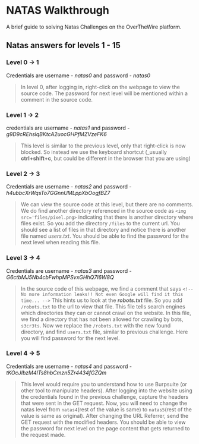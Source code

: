 # NATAS Walkthrough
A brief guide to solving Natas Challenges on the OverTheWire platform.

## Natas answers for levels 1 - 15
### Level 0 -> 1
Credentials are username - _natas0_	and password - _natas0_

> In level 0, after logging in, right-click on the webpage to view the source code. The password for next level will be mentioned within a comment in the source code.
 
### Level 1 -> 2
credentials are username - _natas1_	and password - _g9D9cREhslqBKtcA2uocGHPfMZVzeFK6_

> This level is similar to the previous level, only that right-click is now blocked. So instead we use the keyboard shortcut (_usually **ctrl+shift+c**, but could be different in the browser that you are using)  

### Level 2 -> 3
Credentials are username - _natas2_ and password - _h4ubbcXrWqsTo7GGnnUMLppXbOogfBZ7_

> We can view the source code at this level, but there are no comments. We do find another directory referenced in the source code as `<img src='files/pixel.png>` indicating that there is another directory where files exist. So you add the directory `/files` to the current url. You should see a list of files in that directory and notice there is another file named _users.txt_. You should be able to find the password for the next level when reading this file.

### Level 3 -> 4
Credentials are username - _natas3_	 and password - _G6ctbMJ5Nb4cbFwhpMPSvxGHhQ7I6W8Q_

> In the source code of this webpage, we find a comment that says `<!-- No more information leaks!! Not even Google will find it this time... -->` This hints us to look at the **_robots.txt_** file. So you add `/robots.txt` to the url to view that file. This file tells 
search engines which directories they can or cannot crawl on the website. In this file, we find a directory that has not been allowed for crawling by bots, `s3cr3ts`. Now we replace the `/robots.txt` with the new found directory, and find `users.txt` file, similar to previous challenge. Here you will find password for the next level.

### Level 4 -> 5
Credentials are username - _natas4_	 and password - _tKOcJIbzM4lTs8hbCmzn5Zr4434fGZQm_

> This level would require you to understand how to use Burpsuite (or other tool to manipulate headers). After logging into the website using the credentials found in the previous challenge, capture the headers that were sent in the GET request. Now, you will need to change the natas level from `natas4`(rest of the value is same) to `natas5`(rest of the value is same as original). After changing the URL Referrer, send the GET request with the modified headers. You should be able to view the password for next level on the page content that gets returned to the request made. 




